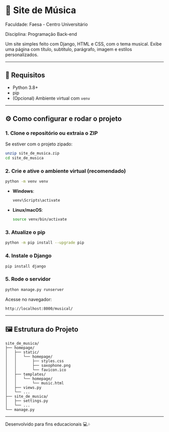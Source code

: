 # 🎵 Site de Música

Faculdade: Faesa - Centro Universitário

Disciplina: Programação Back-end

Um site simples feito com Django, HTML e CSS, com o tema musical. Exibe uma página com título, subtítulo, parágrafo, imagem e estilos personalizados.

---

## 🧰 Requisitos

- Python 3.8+
- pip
- (Opcional) Ambiente virtual com `venv`

---

## ⚙️ Como configurar e rodar o projeto

### 1. Clone o repositório ou extraia o ZIP

Se estiver com o projeto zipado:

```bash
unzip site_de_musica.zip
cd site_de_musica
```

### 2. Crie e ative o ambiente virtual (recomendado)

```bash
python -m venv venv
```

- **Windows**:

  ```bash
  venv\Scripts\activate
  ```

- **Linux/macOS**:
  ```bash
  source venv/bin/activate
  ```

### 3. Atualize o pip

```bash
python -m pip install --upgrade pip
```

### 4. Instale o Django

```bash
pip install django
```

### 5. Rode o servidor

```bash
python manage.py runserver
```

Acesse no navegador:

```
http://localhost:8000/musical/
```

---

## 🖼️ Estrutura do Projeto

```
site_de_musica/
├── homepage/
│   ├── static/
│   │   └── homepage/
│   │       ├── styles.css
│   │       ├── saxophone.png
│   │       └── favicon.ico
│   ├── templates/
│   │   └── homepage/
│   │       └── music.html
│   ├── views.py
│   └── ...
├── site_de_musica/
│   ├── settings.py
│   └── ...
└── manage.py
```

---

Desenvolvido para fins educacionais 💻🎶
